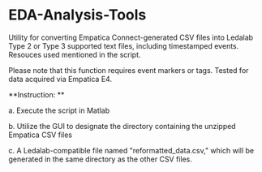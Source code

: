 # EDA-Analysis-Tools
Utility for converting Empatica Connect-generated CSV files into Ledalab Type 2 or Type 3 supported text files, including timestamped events. 
Resouces used mentioned in the script. 

Please note that this function requires event markers or tags. Tested for data acquired via Empatica E4.

**Instruction: **

a. Execute the script in Matlab
 
b.  Utilize the GUI to designate the directory containing the unzipped Empatica CSV files

c. A  Ledalab-compatible file named "reformatted_data.csv," which will be generated in the same directory as the other CSV files.
